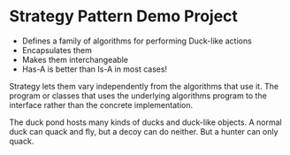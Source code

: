 # Strategy Pattern Demo Project

* Defines a family of algorithms for performing Duck-like actions
* Encapsulates them
* Makes them interchangeable
* Has-A is better than Is-A in most cases!

Strategy lets them vary independently from the algorithms that use it. The program or classes that uses the underlying algorithms program to the interface rather than the concrete implementation.

The duck pond hosts many kinds of ducks and duck-like objects. A normal duck can quack and fly, but a decoy can do neither. But a hunter can only quack.